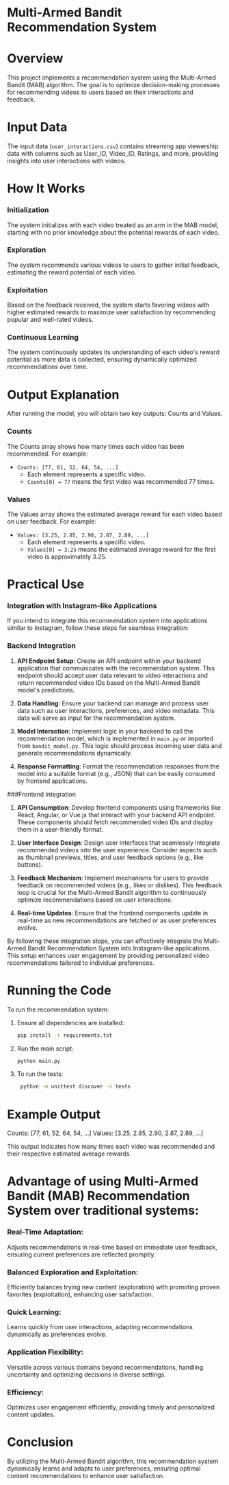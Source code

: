 # Multi-Armed Bandit Recommendation System

# Overview
This project implements a recommendation system using the Multi-Armed Bandit (MAB) algorithm. The goal is to optimize decision-making processes for recommending videos to users based on their interactions and feedback.

# Input Data
The input data (`user_interactions.csv`) contains streaming app viewership data with columns such as User_ID, Video_ID, Ratings, and more, providing insights into user interactions with videos.

# How It Works

### Initialization

The system initializes with each video treated as an arm in the MAB model, starting with no prior knowledge about the potential rewards of each video.

### Exploration

The system recommends various videos to users to gather initial feedback, estimating the reward potential of each video.

### Exploitation

Based on the feedback received, the system starts favoring videos with higher estimated rewards to maximize user satisfaction by recommending popular and well-rated videos.

### Continuous Learning

The system continuously updates its understanding of each video's reward potential as more data is collected, ensuring dynamically optimized recommendations over time.

# Output Explanation

After running the model, you will obtain two key outputs: Counts and Values.

### Counts

The Counts array shows how many times each video has been recommended. For example:
- `Counts: [77, 61, 52, 64, 54, ...]`
  - Each element represents a specific video.
  - `Counts[0] = 77` means the first video was recommended 77 times.

### Values

The Values array shows the estimated average reward for each video based on user feedback. For example:
- `Values: [3.25, 2.85, 2.90, 2.87, 2.89, ...]`
  - Each element represents a specific video.
  - `Values[0] = 3.25` means the estimated average reward for the first video is approximately 3.25.

# Practical Use

### Integration with Instagram-like Applications

If you intend to integrate this recommendation system into applications similar to Instagram, follow these steps for seamless integration:

### Backend Integration

1. **API Endpoint Setup**: Create an API endpoint within your backend application that communicates with the recommendation system. This endpoint should accept user data relevant to video interactions and return recommended video IDs based on the Multi-Armed Bandit model's predictions.

2. **Data Handling**: Ensure your backend can manage and process user data such as user interactions, preferences, and video metadata. This data will serve as input for the recommendation system.

3. **Model Interaction**: Implement logic in your backend to call the recommendation model, which is implemented in `main.py` or imported from `bandit_model.py`. This logic should process incoming user data and generate recommendations dynamically.

4. **Response Formatting**: Format the recommendation responses from the model into a suitable format (e.g., JSON) that can be easily consumed by frontend applications.

###Frontend Integration

1. **API Consumption**: Develop frontend components using frameworks like React, Angular, or Vue.js that interact with your backend API endpoint. These components should fetch recommended video IDs and display them in a user-friendly format.

2. **User Interface Design**: Design user interfaces that seamlessly integrate recommended videos into the user experience. Consider aspects such as thumbnail previews, titles, and user feedback options (e.g., like buttons).

3. **Feedback Mechanism**: Implement mechanisms for users to provide feedback on recommended videos (e.g., likes or dislikes). This feedback loop is crucial for the Multi-Armed Bandit algorithm to continuously optimize recommendations based on user interactions.

4. **Real-time Updates**: Ensure that the frontend components update in real-time as new recommendations are fetched or as user preferences evolve.

By following these integration steps, you can effectively integrate the Multi-Armed Bandit Recommendation System into Instagram-like applications. This setup enhances user engagement by providing personalized video recommendations tailored to individual preferences.

# Running the Code

To run the recommendation system:

1. Ensure all dependencies are installed:
   ```bash
   pip install -r requirements.txt


2. Run the main script:
   ```bash
   python main.py

4. To run the tests:
   ```bash
    python -m unittest discover -s tests

# Example Output

Counts: [77, 61, 52, 64, 54, ...]
Values: [3.25, 2.85, 2.90, 2.87, 2.89, ...]

This output indicates how many times each video was recommended and their respective estimated average rewards.

# Advantage of using Multi-Armed Bandit (MAB) Recommendation System over traditional systems:
### Real-Time Adaptation: 
Adjusts recommendations in real-time based on immediate user feedback, ensuring current preferences are reflected promptly.

### Balanced Exploration and Exploitation: 
Efficiently balances trying new content (exploration) with promoting proven favorites (exploitation), enhancing user satisfaction.

### Quick Learning: 
Learns quickly from user interactions, adapting recommendations dynamically as preferences evolve.

### Application Flexibility: 
Versatile across various domains beyond recommendations, handling uncertainty and optimizing decisions in diverse settings.

### Efficiency: 
Optimizes user engagement efficiently, providing timely and personalized content updates.
# Conclusion

By utilizing the Multi-Armed Bandit algorithm, this recommendation system dynamically learns and adapts to user preferences, ensuring optimal content recommendations to enhance user satisfaction.
